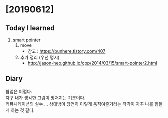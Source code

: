 # [20190612]


## Today I learned
1. smart pointer
   1. move
      * 참고 : https://bunhere.tistory.com/407
   2. 추가 정리 (우선 명시)
      * http://jason-heo.github.io/cpp/2014/03/15/smart-pointer2.html
    
## Diary
협업은 어렵다. <br>
자꾸 내가 생각한 그림이 망쳐지는 기분이다. <br>
커뮤니케이션의 실수 ... 상대방이 당연히 이렇게 움직여줄거라는 착각이 자꾸 나를 힘들게 하는 것 같다. <br>
